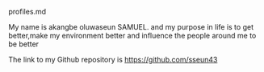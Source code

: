 profiles.md

My name is akangbe oluwaseun SAMUEL. and my purpose in life is to get better,make my environment better and influence the people around me to be better

The link to my Github repository is https://github.com/sseun43